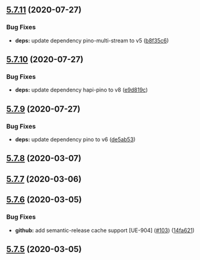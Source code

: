 ## [5.7.11](https://github.com/pagerinc/logger/compare/v5.7.10...v5.7.11) (2020-07-27)


### Bug Fixes

* **deps:** update dependency pino-multi-stream to v5 ([b8f35c6](https://github.com/pagerinc/logger/commit/b8f35c6f80979f20f8fa36825ed5f1391fcc7530))

## [5.7.10](https://github.com/pagerinc/logger/compare/v5.7.9...v5.7.10) (2020-07-27)


### Bug Fixes

* **deps:** update dependency hapi-pino to v8 ([e9d819c](https://github.com/pagerinc/logger/commit/e9d819ccbe7587df9eb2085f0c2ec11633801f7b))

## [5.7.9](https://github.com/pagerinc/logger/compare/v5.7.8...v5.7.9) (2020-07-27)


### Bug Fixes

* **deps:** update dependency pino to v6 ([de5ab53](https://github.com/pagerinc/logger/commit/de5ab53d8678b99d4055a1406adcb47eb18d30ab))

## [5.7.8](https://github.com/pagerinc/logger/compare/v5.7.7...v5.7.8) (2020-03-07)

## [5.7.7](https://github.com/pagerinc/logger/compare/v5.7.6...v5.7.7) (2020-03-06)

## [5.7.6](https://github.com/pagerinc/logger/compare/v5.7.5...v5.7.6) (2020-03-05)


### Bug Fixes

* **github:** add semantic-release cache support [UE-904] ([#103](https://github.com/pagerinc/logger/issues/103)) ([14fa621](https://github.com/pagerinc/logger/commit/14fa621f0598968ebc846f0b2ab67bd7a1d134e4))

## [5.7.5](https://github.com/pagerinc/logger/compare/v5.7.4...v5.7.5) (2020-03-05)
